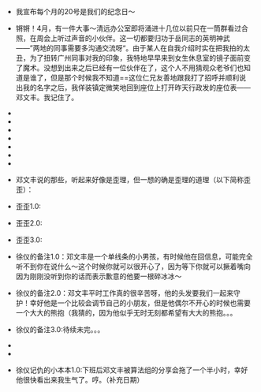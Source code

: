 - 我宣布每个月的20号是我们的纪念日～
- 锵锵！4月，有一件大事～清远办公室即将涌进十几位以前只在一筒群看过合照，在周会上听过声音的小伙伴。这一切都要归功于岳同志的英明神武——”两地的同事需要多沟通交流呀“。由于某人在自我介绍时实在把我拍的太丑，为了扭转广州同事对我的印象，我特地早早来到女生休息室的镜子面前变了魔术。没想到出来之后已经有一位伙伴在了，这个人不用猜观众老爷们也知道是谁了，但是那个时候我不知道==这位仁兄友善地跟我打了招呼并顺利说出我的名字之后，我佯装镇定微笑地回到座位上打开昨天行政发的座位表——邓文丰。我记住了。
- 
- 
- 
- 
- 
- 
- 
- 邓文丰说的那些，听起来好像是歪理，但一想的确是歪理的道理（以下简称歪歪）：
- 歪歪1.0:
- 歪歪2.0:
- 歪歪3.0:


- 徐仪的备注1.0：邓文丰是一个单线条的小男孩，有时候他在回信息，可能完全听不到你在说什么～这个时候你就可以很开心了，因为等下你就可以撅着嘴向因为刚刚没听到你的话而表示歉意的他要一根碎冰冰～
- 徐仪的备注2.0：邓文丰平时工作真的很辛苦呀，他的头发要我们一起来守护！幸好他是一个比较会调节自己的小朋友，但是他偶尔不开心的时候也需要一个大大的熊抱（我猜的，因为他似乎无时无刻都希望有大大的熊抱。。。
- 徐仪的备注3.0:待续未完。。。
- 
- 
- 徐仪记仇的小本本1.0:下班后邓文丰被算法组的分享会拖了一个半小时，幸好他很快看出来我生气了。哼。（补充日期）

